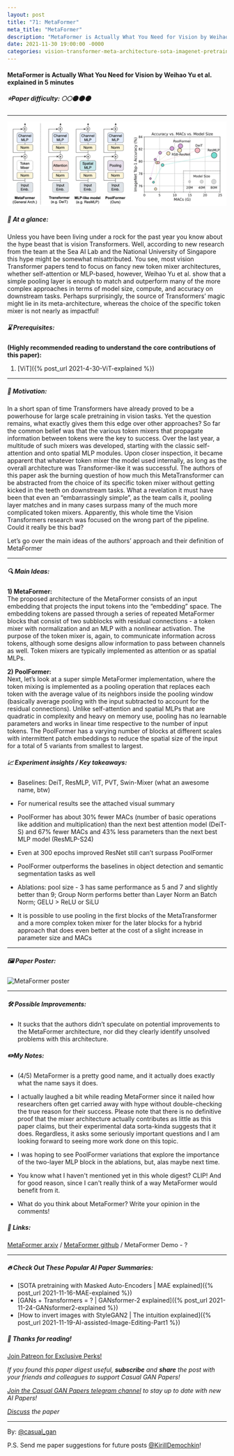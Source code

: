 ```yaml
---
layout: post
title: "71: MetaFormer"
meta_title: "MetaFormer"
description: "MetaFormer is Actually What You Need for Vision by Weihao Yu et al. explained in 5 minutes"
date: 2021-11-30 19:00:00 -0000
categories: vision-transformer-meta-architecture-sota-imagenet-pretraining
---
```


#### MetaFormer is Actually What You Need for Vision by Weihao Yu et al. explained in 5 minutes

##### ⭐️Paper difficulty: 🌕🌕🌑🌑🌑

***

![MetaFormer](/assets/images/metaformer_teaser.png "MetaFormer Teaser")

##### 🎯 At a glance:

Unless you have been living under a rock for the past year you know about the hype beast that is vision Transformers. Well, according to new research from the team at the Sea AI Lab and the National University of Singapore this hype might be somewhat misattributed. You see, most vision Transformer papers tend to focus on fancy new token mixer architectures, whether self-attention or MLP-based, however, Weihao Yu et al. show that a simple pooling layer is enough to match and outperform many of the more complex approaches in terms of model size, compute, and accuracy on downstream tasks. Perhaps surprisingly, the source of Transformers’ magic might lie in its meta-architecture, whereas the choice of the specific token mixer is not nearly as impactful!

##### ⌛️ Prerequisites:

**(Highly recommended reading to understand the core contributions of this paper):**  
1) [ViT]({% post_url 2021-4-30-ViT-explained %})  

***

##### 🚀 Motivation:

In a short span of time Transformers have already proved to be a powerhouse for large scale pretraining in vision tasks. Yet the question remains, what exactly gives them this edge over other approaches? So far the common belief was that the various token mixers that propagate information between tokens were the key to success. Over the last year, a multitude of such mixers was developed, starting with the classic self-attention and onto spatial MLP modules. Upon closer inspection, it became apparent that whatever token mixer the model used internally, as long as the overall architecture was Transformer-like it was successful. The authors of this paper ask the burning question of how much this MetaTransformer can be abstracted from the choice of its specific token mixer without getting kicked in the teeth on downstream tasks. What a revelation it must have been that even an “embarrassingly simple”, as the team calls it, pooling layer matches and in many cases surpass many of the much more complicated token mixers. Apparently, this whole time the Vision Transformers research was focused on the wrong part of the pipeline. Could it really be this bad?  

Let’s go over the main ideas of the authors’ approach and their definition of MetaFormer

***

##### 🔍 Main Ideas:

**1) MetaFormer:**  
The proposed architecture of the MetaFormer consists of an input embedding that projects the input tokens into the “embedding” space. The embedding tokens are passed through a series of repeated MetaFormer blocks that consist of two subblocks with residual connections - a token mixer with normalization and an MLP with a nonlinear activation. The purpose of the token mixer is, again, to communicate information across tokens, although some designs allow information to pass between channels as well. Token mixers are typically implemented as attention or as spatial MLPs.  

**2) PoolFormer:**  
Next, let’s look at a super simple MetaFormer implementation, where the token mixing is implemented as a pooling operation that replaces each token with the average value of its neighbors inside the pooling window (basically average pooling with the input subtracted to account for the residual connections). Unlike self-attention and spatial MLPs that are quadratic in complexity and heavy on memory use, pooling has no learnable parameters and works in linear time respective to the number of input tokens. The PoolFormer has a varying number of blocks at different scales with intermittent patch embeddings to reduce the spatial size of the input for a total of 5 variants from smallest to largest.

##### 📈 Experiment insights / Key takeaways:

- Baselines: DeiT, ResMLP, ViT, PVT, Swin-Mixer (what an awesome name, btw)  
- For numerical results see the attached visual summary  

- PoolFormer has about 30% fewer MACs (number of basic operations like addition and multiplication) than the next best attention model (DeiT-S) and 67% fewer MACs and 43% less parameters than the next best MLP model (ResMLP-S24)  
- Even at 300 epochs improved ResNet still can’t surpass PoolFormer  
- PoolFormer outperforms the baselines in object detection and semantic segmentation tasks as well  

- Ablations: pool size - 3 has same performance as 5 and 7 and slightly better than 9; Group Norm performs better than Layer Norm an Batch Norm; GELU > ReLU or SiLU  
- It is possible to use pooling in the first blocks of the MetaTransformer and a more complex token mixer for the later blocks for a hybrid approach that does even better at the cost of a slight increase in parameter size and MACs  

***

##### 🖼️ Paper Poster:

![MetaFormer poster](/assets/images/metaformer.jpg "MetaFormer Poster")

***

##### 🛠 Possible Improvements:

- It sucks that the authors didn’t speculate on potential improvements to the MetaFormer architecture, nor did they clearly identify unsolved problems with this architecture.

##### ✏️My Notes:

- (4/5) MetaFormer is a pretty good name, and it actually does exactly what the name says it does.

- I actually laughed a bit while reading MetaFormer since it nailed how researchers often get carried away with hype without double-checking the true reason for their success. Please note that there is no definitive proof that the mixer architecture actually contributes as little as this paper claims, but their experimental data sorta-kinda suggests that it does. Regardless, it asks some seriously important questions and I am looking forward to seeing more work done on this topic.
- I was hoping to see PoolFormer variations that explore the importance of the two-layer MLP block in the ablations, but, alas maybe next time.
- You know what I haven't mentioned yet in this whole digest? CLIP! And for good reason, since I can't really think of a way MetaFormer would benefit from it.

- What do you think about MetaFormer? Write your opinion in the comments!

##### 🔗 Links:
[MetaFormer arxiv](ttps://arxiv.org/pdf/2111.11418.pdf) / [MetaFormer github](https://github.com/sail-sg/poolformer) / MetaFormer Demo - ?

***

##### 🔥 Check Out These Popular AI Paper Summaries:  
- [SOTA pretraining with Masked Auto-Encoders | MAE explained]({% post_url 2021-11-16-MAE-explained %})  
- [GANs + Transformers = ? | GANsformer-2 explained]({% post_url 2021-11-24-GANsformer2-explained %})  
- [How to invert images with StyleGAN2 | The intuition explained]({% post_url 2021-11-19-AI-assisted-Image-Editing-Part1 %})  

##### 👋 Thanks for reading!
<a href="https://www.patreon.com/bePatron?u=53448948" data-patreon-widget-type="become-patron-button">Join Patreon for Exclusive Perks!</a><script async src="https://c6.patreon.com/becomePatronButton.bundle.js"></script>

*If you found this paper digest useful, **subscribe** and **share** the post with your friends and colleagues to support Casual GAN Papers!*

*[Join the Casual GAN Papers telegram channel](https://t.me/joinchat/KeutnzlvetRkZGZi) to stay up to date with new AI Papers!*

*[Discuss](https://t.me/casual_gans_chat) the paper*

***

By: [@casual_gan](https://t.me/joinchat/KeutnzlvetRkZGZi)

P.S. Send me paper suggestions for future posts
[@KirillDemochkin](mailto:kdemochkin@gmail.com)!
